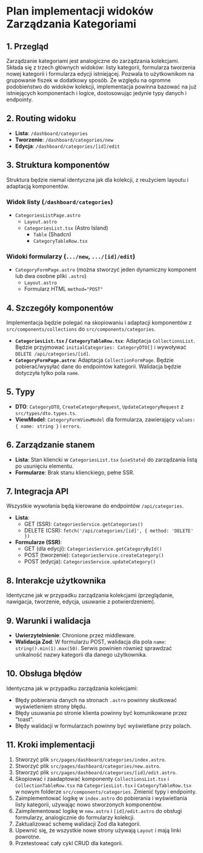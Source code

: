 # Plan implementacji widoków Zarządzania Kategoriami

## 1. Przegląd

Zarządzanie kategoriami jest analogiczne do zarządzania kolekcjami. Składa się z trzech głównych widoków: listy kategorii, formularza tworzenia nowej kategorii i formularza edycji istniejącej. Pozwala to użytkownikom na grupowanie fiszek w dodatkowy sposób. Ze względu na ogromne podobieństwo do widoków kolekcji, implementacja powinna bazować na już istniejących komponentach i logice, dostosowując jedynie typy danych i endpointy.

## 2. Routing widoku

- **Lista**: `/dashboard/categories`
- **Tworzenie**: `/dashboard/categories/new`
- **Edycja**: `/dashboard/categories/[id]/edit`

## 3. Struktura komponentów

Struktura będzie niemal identyczna jak dla kolekcji, z reużyciem layoutu i adaptacją komponentów.

### Widok listy (`/dashboard/categories`)

- `CategoriesListPage.astro`
  - `Layout.astro`
  - `CategoriesList.tsx` (Astro Island)
    - `Table` (Shadcn)
    - `CategoryTableRow.tsx`

### Widoki formularzy (`.../new`, `.../[id]/edit`)

- `CategoryFormPage.astro` (można stworzyć jeden dynamiczny komponent lub dwa osobne pliki `.astro`)
  - `Layout.astro`
  - Formularz HTML `method="POST"`

## 4. Szczegóły komponentów

Implementacja będzie polegać na skopiowaniu i adaptacji komponentów z `src/components/collections` do `src/components/categories`.

- **`CategoriesList.tsx` / `CategoryTableRow.tsx`**: Adaptacja `CollectionsList`. Będzie przyjmować `initialCategories: CategoryDTO[]` i wywoływać `DELETE /api/categories/[id]`.
- **`CategoryFormPage.astro`**: Adaptacja `CollectionFormPage`. Będzie pobierać/wysyłać dane do endpointów kategorii. Walidacja będzie dotyczyła tylko pola `name`.

## 5. Typy

- **DTO**: `CategoryDTO`, `CreateCategoryRequest`, `UpdateCategoryRequest` z `src/types/dto.types.ts`.
- **ViewModel**: `CategoryFormViewModel` dla formularza, zawierający `values: { name: string }` i `errors`.

## 6. Zarządzanie stanem

- **Lista**: Stan kliencki w `CategoriesList.tsx` (`useState`) do zarządzania listą po usunięciu elementu.
- **Formularze**: Brak stanu klienckiego, pełne SSR.

## 7. Integracja API

Wszystkie wywołania będą kierowane do endpointów `/api/categories`.

- **Lista**:
  - GET (SSR): `CategoriesService.getCategories()`
  - DELETE (CSR): `fetch('/api/categories/[id]', { method: 'DELETE' })`
- **Formularze (SSR)**:
  - GET (dla edycji): `CategoriesService.getCategoryById()`
  - POST (tworzenie): `CategoriesService.createCategory()`
  - POST (edycja): `CategoriesService.updateCategory()`

## 8. Interakcje użytkownika

Identyczne jak w przypadku zarządzania kolekcjami (przeglądanie, nawigacja, tworzenie, edycja, usuwanie z potwierdzeniem).

## 9. Warunki i walidacja

- **Uwierzytelnienie**: Chronione przez middleware.
- **Walidacja Zod**: W formularzu POST, walidacja dla pola `name`: `string().min(1).max(50)`. Serwis powinien również sprawdzać unikalność nazwy kategorii dla danego użytkownika.

## 10. Obsługa błędów

Identyczna jak w przypadku zarządzania kolekcjami:

- Błędy pobierania danych na stronach `.astro` powinny skutkować wyświetleniem strony błędu.
- Błędy usuwania po stronie klienta powinny być komunikowane przez "toast".
- Błędy walidacji w formularzach powinny być wyświetlane przy polach.

## 11. Kroki implementacji

1. Stworzyć plik `src/pages/dashboard/categories/index.astro`.
2. Stworzyć plik `src/pages/dashboard/categories/new.astro`.
3. Stworzyć plik `src/pages/dashboard/categories/[id]/edit.astro`.
4. Skopiować i zaadaptować komponenty `CollectionsList.tsx` i `CollectionTableRow.tsx` na `CategoriesList.tsx` i `CategoryTableRow.tsx` w nowym folderze `src/components/categories`. Zmienić typy i endpointy.
5. Zaimplementować logikę w `index.astro` do pobierania i wyświetlania listy kategorii, używając nowo stworzonych komponentów.
6. Zaimplementować logikę w `new.astro` i `[id]/edit.astro` do obsługi formularzy, analogicznie do formularzy kolekcji.
7. Zaktualizować schemę walidacji Zod dla kategorii.
8. Upewnić się, że wszystkie nowe strony używają `Layout` i mają linki powrotne.
9. Przetestować cały cykl CRUD dla kategorii.
